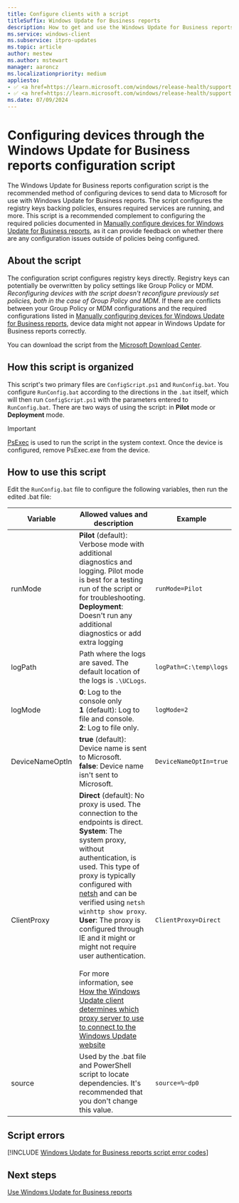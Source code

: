 ```yaml
---
title: Configure clients with a script
titleSuffix: Windows Update for Business reports
description: How to get and use the Windows Update for Business reports configuration script to configure devices for Windows Update for Business reports.
ms.service: windows-client
ms.subservice: itpro-updates
ms.topic: article
author: mestew
ms.author: mstewart
manager: aaroncz
ms.localizationpriority: medium
appliesto: 
- ✅ <a href=https://learn.microsoft.com/windows/release-health/supported-versions-windows-client target=_blank>Windows 11</a>
- ✅ <a href=https://learn.microsoft.com/windows/release-health/supported-versions-windows-client target=_blank>Windows 10</a>	
ms.date: 07/09/2024
---
```


# Configuring devices through the Windows Update for Business reports configuration script
<!--37063317, 30141258, 37063041-->

The Windows Update for Business reports configuration script is the recommended method of configuring devices to send data to Microsoft for use with Windows Update for Business reports. The script configures the registry keys backing policies, ensures required services are running, and more. This script is a recommended complement to configuring the required policies documented in [Manually configure devices for Windows Update for Business reports](wufb-reports-configuration-manual.md), as it can provide feedback on whether there are any configuration issues outside of policies being configured.

## About the script

The configuration script configures registry keys directly. Registry keys can potentially be overwritten by policy settings like Group Policy or MDM. *Reconfiguring devices with the script doesn't reconfigure previously set policies, both in the case of Group Policy and MDM*. If there are conflicts between your Group Policy or MDM configurations and the required configurations listed in [Manually configuring devices for Windows Update for Business reports](wufb-reports-configuration-manual.md), device data might not appear in Windows Update for Business reports correctly. 

You can download the script from the [Microsoft Download Center](https://www.microsoft.com/download/details.aspx?id=101086).

## How this script is organized

This script's two primary files are `ConfigScript.ps1` and `RunConfig.bat`. You configure `RunConfig.bat` according to the directions in the `.bat` itself, which will then run `ConfigScript.ps1` with the parameters entered to `RunConfig.bat`. There are two ways of using the script: in **Pilot** mode or **Deployment** mode.

> [!Important]
> [PsExec](/sysinternals/downloads/psexec) is used to run the script in the system context. Once the device is configured, remove PsExec.exe from the device.

## How to use this script

Edit the `RunConfig.bat` file to configure the following variables, then run the edited .bat file:

| Variable | Allowed values and description | Example |
|---|---|---|
| runMode | **Pilot** (default): Verbose mode with additional diagnostics and logging. Pilot mode is best for a testing run of the script or for troubleshooting. <br> **Deployment**: Doesn't run any additional diagnostics or add extra logging | `runMode=Pilot` |
| logPath | Path where the logs are saved. The default location of the logs is `.\UCLogs`.| `logPath=C:\temp\logs` |
| logMode | **0**: Log to the console only </br> **1** (default): Log to file and console.</br> **2**: Log to file only. | `logMode=2` |
| DeviceNameOptIn | **true** (default): Device name is sent to Microsoft.</br> **false**: Device name isn't sent to Microsoft. | `DeviceNameOptIn=true` |
| ClientProxy | **Direct** (default): No proxy is used. The connection to the endpoints is direct.</br> **System**: The system proxy, without authentication, is used. This type of proxy is typically configured with [netsh](/windows-server/networking/technologies/netsh/netsh-contexts) and can be verified using `netsh winhttp show proxy`.  </br> **User**: The proxy is configured through IE and it might or might not require user authentication. </br> </br> For more information, see [How the Windows Update client determines which proxy server to use to connect to the Windows Update website](https://support.microsoft.com/en-us/topic/how-the-windows-update-client-determines-which-proxy-server-to-use-to-connect-to-the-windows-update-website-08612ae5-3722-886c-f1e1-d012516c22a1) | `ClientProxy=Direct` | 
| source | Used by the .bat file and PowerShell script to locate dependencies. It's recommended that you don't change this value. | `source=%~dp0` |


## Script errors

<!--Using include for script errors-->
[!INCLUDE [Windows Update for Business reports script error codes](./includes/wufb-reports-script-error-codes.md)]


## Next steps

[Use Windows Update for Business reports](wufb-reports-use.md)